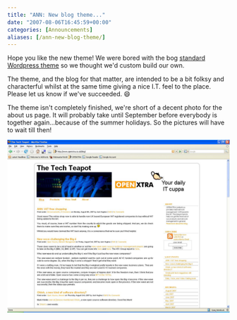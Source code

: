 ```yaml
---
title: "ANN: New blog theme..."
date: "2007-08-06T16:45:59+00:00"
categories: [Announcements]
aliases: [/ann-new-blog-theme/]
---
```


Hope you like the new theme! We were bored with the bog [standard Wordpress theme](http://themes.wordpress.net/columns/2-columns/727/nikynik-orange-2/) so we thought we'd custom build our own.

The theme, and the blog for that matter, are intended to be a bit folksy and characterful whilst at the same time giving a nice I.T. feel to the place. Please let us know if we've succeeded. :smile:

The theme isn't completely finished, we're short of a decent photo for the about us page. It will probably take until September before everybody is together again...because of the summer holidays. So the pictures will have to wait till then!

![New blog theme](blog.JPG)
